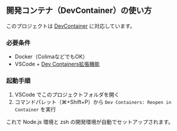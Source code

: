## 開発コンテナ（DevContainer）の使い方

このプロジェクトは [DevContainer](https://code.visualstudio.com/docs/devcontainers/containers) に対応しています。

### 必要条件
- Docker（ColimaなどでもOK）
- VSCode + [Dev Containers拡張機能](https://marketplace.visualstudio.com/items?itemName=ms-vscode-remote.remote-containers)

### 起動手順

1. VSCode でこのプロジェクトフォルダを開く
2. コマンドパレット（⌘+Shift+P）から `Dev Containers: Reopen in Container` を実行

これで Node.js 環境と zsh の開発環境が自動でセットアップされます。
